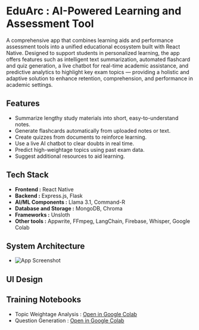 # EduArc : AI-Powered Learning and Assessment Tool
A comprehensive app that combines learning aids and performance assessment tools into a unified educational ecosystem built with React Native. Designed to support students in personalized learning, the app offers features such as intelligent text summarization, automated flashcard and quiz generation, a live chatbot for real-time academic assistance, and predictive analytics to highlight key exam topics — providing a holistic and adaptive solution to enhance retention, comprehension, and performance in academic settings.

## Features
- Summarize lengthy study materials into short, easy-to-understand notes.
- Generate flashcards automatically from uploaded notes or text.
- Create quizzes from documents to reinforce learning.
- Use a live AI chatbot to clear doubts in real time.
- Predict high-weightage topics using past exam data.
- Suggest additional resources to aid learning.

## Tech Stack
- **Frontend :** React Native
- **Backend :** Express.js, Flask
- **AI/ML Components :** Llama 3.1, Command-R
- **Database and Storage :** MongoDB, Chroma
- **Frameworks :** Unsloth
- **Other tools :** Appwrite, FFmpeg, LangChain, Firebase, Whisper, Google Colab

## System Architecture
- ![App Screenshot](assets/img_readme_rag_architecture.png)


## UI Design


## Training Notebooks
- Topic Weightage Analysis : [Open in Google Colab](https://colab.research.google.com/drive/1RclTiAr8_MUMUVlun5CsPiwQixlGOF45?usp=sharing)
- Question Generation : [Open in Google Colab](https://colab.research.google.com/drive/1zZNdrRlQJtcBKQ_O30Gs4mvr24BKkSQe?usp=sharing)
